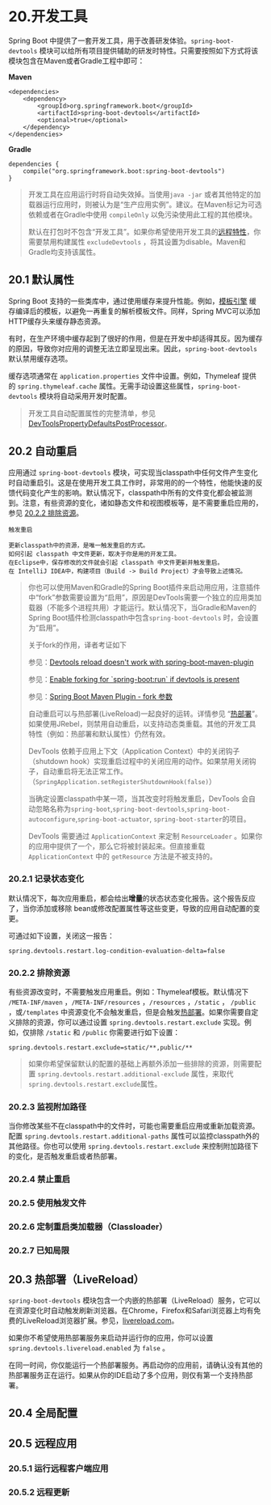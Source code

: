 # 20.开发工具

Spring Boot 中提供了一套开发工具，用于改善研发体验。`spring-boot-devtools` 模块可以给所有项目提供辅助的研发时特性。只需要按照如下方式将该模块包含在Maven或者Gradle工程中即可：

**Maven**

```
<dependencies>
    <dependency>
        <groupId>org.springframework.boot</groupId>
        <artifactId>spring-boot-devtools</artifactId>
        <optional>true</optional>
    </dependency>
</dependencies>
```

**Gradle**

```
dependencies {
    compile("org.springframework.boot:spring-boot-devtools")
}
```

> 开发工具在应用运行时将自动失效掉。当使用`java -jar` 或者其他特定的加载器运行应用时，则被认为是“生产应用实例”。建议。在Maven标记为可选依赖或者在Gradle中使用 `compileOnly` 以免污染使用此工程的其他模块。
>
> 默认在打包时不包含“开发工具”。如果你希望使用开发工具的[远程特性](#20-5)，你需要禁用构建属性 `excludeDevtools` ，将其设置为disable。Maven和Gradle均支持该属性。

## 20.1 默认属性

Spring Boot 支持的一些类库中，通过使用缓存来提升性能。例如，[模板引擎](/27spring-web-mvc-framework.md#27-1-10) 缓存编译后的模板，以避免一再重复的解析模板文件。同样，Spring MVC可以添加HTTP缓存头来缓存静态资源。

有时，在生产环境中缓存起到了很好的作用，但是在开发中却适得其反。因为缓存的原因，导致你对应用的调整无法立即呈现出来。因此，`spring-boot-devtools` 默认禁用缓存选项。

缓存选项通常在 `application.properties` 文件中设置。例如，Thymeleaf 提供的 `spring.thymeleaf.cache` 属性。无需手动设置这些属性，`spring-boot-devtools` 模块将自动采用开发时配置。

> 开发工具自动配置属性的完整清单，参见 [DevToolsPropertyDefaultsPostProcessor](https://github.com/spring-projects/spring-boot/tree/v2.0.3.RELEASE/spring-boot-project/spring-boot-devtools/src/main/java/org/springframework/boot/devtools/env/DevToolsPropertyDefaultsPostProcessor.java)。

## 20.2 自动重启

应用通过 `spring-boot-devtools` 模块，可实现当classpath中任何文件产生变化时自动重启引。这是在使用开发工具工作时，非常用的的一个特性，他能快速的反馈代码变化产生的影响。默认情况下，classpath中所有的文件变化都会被监测到。注意，有些资源的变化，诸如静态文件和视图模板等，是不需要重启应用的，参见 [20.2.2 排除资源](#2022-排除资源)。

```
触发重启

更新classpath中的资源，是唯一触发重启的方式。
如何引起 classpath 中文件更新，取决于你是用的开发工具。
在Eclipse中，保存修改的文件就会引起 classpath 中文件更新并触发重启。
在 IntelliJ IDEA中，构建项目（Build -> Build Project）才会导致上述情况。
```

> 你也可以使用Maven和Gradle的Spring Boot插件来启动用应用，注意插件中“fork”参数需要设置为“启用”，原因是DevTools需要一个独立的应用类加载器（不能多个进程共用）才能运行。默认情况下，当Gradle和Maven的Spring Boot插件检测classpath中包含`spring-boot-devtools` 时，会设置为“启用”。
>
> 关于fork的作用，译者考证如下
>
> 参见：[Devtools reload doesn't work with spring-boot-maven-plugin](https://github.com/spring-projects/spring-boot/issues/3315)
>
> 参见：[Enable forking for \`spring-boot:run\` if devtools is present](https://github.com/spring-projects/spring-boot/issues/5137)
>
> 参见：[Spring Boot Maven Plugin - fork 参数](https://docs.spring.io/spring-boot/docs/current/maven-plugin/run-mojo.html#fork)
>
> 自动重启可以与热部署\(LiveReload\)一起良好的运转。详情参见 “[热部署](#203-热部署（livereload）)”。如果使用JRebel，则禁用自动重启，以支持动态类重载。其他的开发工具特性（例如：热部署和默认属性）仍然有效。
>
> DevTools 依赖于应用上下文（Application Context）中的关闭钩子（shutdown hook）实现重启过程中的关闭应用的动作。如果禁用关闭钩子，自动重启将无法正常工作。（`SpringApplication.setRegisterShutdownHook(false)`）
>
> 当确定设置classpath中某一项，当其改变时将触发重启，DevTools 会自动忽略名称为`spring-boot`,`spring-boot-devtools`,`spring-boot-autoconfigure`,`spring-boot-actuator`, `spring-boot-starter`的项目。
>
> DevTools 需要通过 `ApplicationContext` 来定制 `ResourceLoader` 。如果你的应用中提供了一个，那么它将被封装起来。但直接重载 `ApplicationContext` 中的 `getResource` 方法是不被支持的。

### 20.2.1 记录状态变化

默认情况下，每次应用重启，都会给出**增量**的状态状态变化报告。这个报告反应了，当你添加或移除 bean或修改配置属性等这些变更，导致的应用自动配置的变更。

可通过如下设置，关闭这一报告：

```
spring.devtools.restart.log-condition-evaluation-delta=false
```

### 20.2.2 排除资源

有些资源改变时，不需要触发应用重启。例如：Thymeleaf模板。默认情况下 `/META-INF/maven` ，`/META-INF/resources` ，`/resources` ，`/static` ， `/public` ，或`/templates` 中资源变化不会触发重启，但是会触发[热部署](#203-热部署（livereload）)。如果你需要自定义排除的资源，你可以通过设置 `spring.devtools.restart.exclude` 实现。例如，仅排除 `/static` 和 `/public` 你需要进行如下设置：

```
spring.devtools.restart.exclude=static/**,public/**
```

> 如果你希望保留默认的配置的基础上再额外添加一些排除的资源，则需要配置 `spring.devtools.restart.additional-exclude` 属性，来取代`spring.devtools.restart.exclude`属性。

### 20.2.3 监视附加路径

当你修改某些不在classpath中的文件时，可能也需要重启应用或重新加载资源。配置 `spring.devtools.restart.additional-paths` 属性可以监控classpath外的其他路径。你也可以使用 `spring.devtools.restart.exclude` 来控制附加路径下的变化，是否触发重启或者热部署。

### 20.2.4 禁止重启

### 20.2.5 使用触发文件

### 20.2.6 定制重启类加载器（Classloader）

### 20.2.7 已知局限

## 20.3 热部署（LiveReload）

`spring-boot-devtools` 模块包含一个内嵌的热部署（LiveReload）服务，它可以在资源变化时自动触发刷新浏览器。在Chrome，Firefox和Safari浏览器上均有免费的LiveReload浏览器扩展。参见，[livereload.com](https://livereload.com/extensions/)。

如果你不希望使用热部署服务来启动并运行你的应用，你可以设置 `spring.devtools.livereload.enabled` 为 `false` 。

在同一时间，你仅能运行一个热部署服务。再启动你的应用前，请确认没有其他的热部署服务正在运行。如果从你的IDE启动了多个应用，则仅有第一个支持热部署。

## 20.4 全局配置

## 20.5 远程应用

### 20.5.1 运行远程客户端应用

### 20.5.2 远程更新



